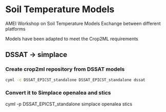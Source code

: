 # Soil Temperature Models
AMEI Workshop on Soil Temperature Models Exchange between different platforms

Models have been adapted to meet the Crop2ML requirements

## DSSAT -> simplace

### Create crop2ml repository from DSSAT models
```bash
cyml -c DSSAT_EPICST_standalone DSSAT_EPICST_standalone dssat 
```

### Convert it to Simplace openalea and stics
cyml -p DSSAT_EPICST_standalone simplace openalea stics
